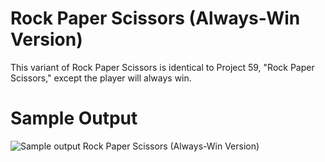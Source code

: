 Rock Paper Scissors (Always-Win Version)
========================================================

This variant of Rock Paper Scissors is identical to Project 59, "Rock Paper Scissors," except the player will always win. 

Sample Output
========================================================

![Sample output Rock Paper Scissors (Always-Win Version)](https://github.com/nihathalici/The-Big-Book-of-Small-Python-Projects/blob/main/C60-Project-60-Rock-Paper-Scissors-Always-Win-Vers./rockpaperscissorsalwayswin_sample_output.PNG)
